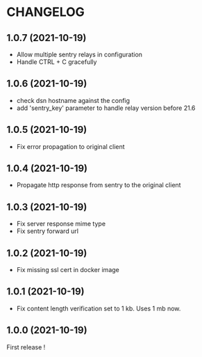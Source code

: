 CHANGELOG
=========

1.0.7		(2021-10-19)
-----------------------

* Allow multiple sentry relays in configuration
* Handle CTRL + C gracefully

1.0.6		(2021-10-19)
-----------------------

* check dsn hostname against the config
* add 'sentry_key' parameter to handle relay version before 21.6

1.0.5		(2021-10-19)
-----------------------

* Fix error propagation to original client

1.0.4		(2021-10-19)
------------------------

* Propagate http response from sentry to the original client

1.0.3		(2021-10-19)
------------------------

* Fix server response mime type
* Fix sentry forward url

1.0.2		(2021-10-19)
------------------------

* Fix missing ssl cert in docker image

1.0.1		(2021-10-19)
------------------------

* Fix content length verification set to 1 kb. Uses 1 mb now.

1.0.0		(2021-10-19)
------------------------

First release !
